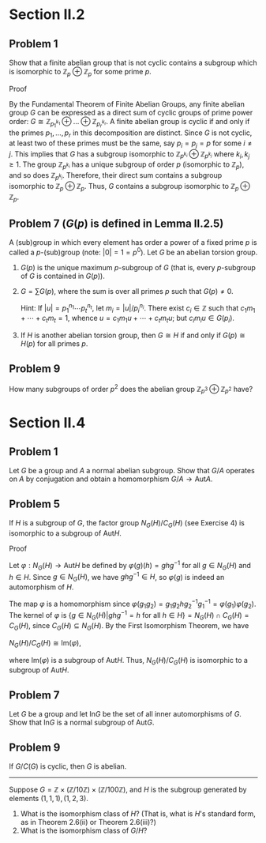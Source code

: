# Section II.2
## Problem 1
Show that a finite abelian group that is not cyclic contains a subgroup which is isomorphic to $\mathbb{Z}_p \oplus\mathbb{Z}_p$ for some prime $p$.

Proof

By the Fundamental Theorem of Finite Abelian Groups, any finite abelian group $G$ can be expressed as a direct sum of cyclic groups of prime power order: $G \cong \mathbb{Z}_{p_1^{k_1}} \oplus \dots \oplus \mathbb{Z}_{p_r^{k_r}}$. A finite abelian group is cyclic if and only if the primes $p_1, \dots, p_r$ in this decomposition are distinct. Since $G$ is not cyclic, at least two of these primes must be the same, say $p_i = p_j = p$ for some $i \neq j$. This implies that $G$ has a subgroup isomorphic to $\mathbb{Z}_{p^{k_i}} \oplus \mathbb{Z}_{p^{k_j}}$ where $k_i, k_j \ge 1$. The group $\mathbb{Z}_{p^{k_i}}$ has a unique subgroup of order $p$ (isomorphic to $\mathbb{Z}_p$), and so does $\mathbb{Z}_{p^{k_j}}$. Therefore, their direct sum contains a subgroup isomorphic to $\mathbb{Z}_p \oplus \mathbb{Z}_p$. Thus, $G$ contains a subgroup isomorphic to $\mathbb{Z}_p \oplus \mathbb{Z}_p$.

## Problem 7 ($G(p)$ is defined in Lemma II.2.5)
A (sub)group in which every element has order a power of a fixed prime $p$ is called a $p$-(sub)group (note: $|0|=1=p^0$). Let $G$ be an abelian torsion group.
<ol>
<li>

$G(p)$ is the unique maximum $p$-subgroup of $G$ (that is, every $p$-subgroup of $G$ is contained in $G(p)$).
</li>
<li>

$G=\sum G(p)$, where the sum is over all primes $p$ such that $G(p) \neq 0$.
  
Hint: If $|u|=p_1^{n_1} \cdots p_t^{n_t}$, let $m_i=|u| / p_i^{n_i}$. There exist $c_i \in \mathbb{Z}$ such that $c_1 m_1+\cdots +c_t m_t=1$, whence $u=c_1 m_1 u+\cdots+c_t m_t u$; but $c_i m_i u \in G(p_i)$.
</li>
<li>

If $H$ is another abelian torsion group, then $G \cong H$ if and only if $G(p) \cong H(p)$ for all primes $p$.
</li>
</ol>



## Problem 9
How many subgroups of order $p^2$ does the abelian group $`\mathbb{Z}_{p^3} \oplus \mathbb{Z}_{p^2}`$ have?

# Section II.4
## Problem 1
Let $G$ be a group and $A$ a normal abelian subgroup. Show that $G / A$ operates on $A$ by conjugation and obtain a homomorphism $G / A \to \mathrm{Aut} A$.

## Problem 5
If $H$ is a subgroup of $G$, the factor group $N_G(H) / C_G(H)$ (see Exercise 4) is isomorphic to a subgroup of $\mathrm{Aut} H$.

Proof

Let $\varphi: N_G(H) \to \mathrm{Aut} H$ be defined by $\varphi(g)(h) = ghg^{-1}$ for all $g \in N_G(H)$ and $h \in H$. Since $g \in N_G(H)$, we have $ghg^{-1} \in H$, so $\varphi(g)$ is indeed an automorphism of $H$.

The map $\varphi$ is a homomorphism since $\varphi(g_1g_2) =g_1g_2hg_2^{-1}g_1^{-1}= \varphi(g_1)\varphi(g_2)$. The kernel of $\varphi$ is $`\{g \in N_G(H) | ghg^{-1} = h\text{ for all }h \in H\} = N_G(H) \cap C_G(H) = C_G(H)`$, since $C_G(H) \subseteq N_G(H)$. By the First Isomorphism Theorem, we have

$N_G(H) / C_G(H) \cong \mathrm{Im}(\varphi),$

where $\mathrm{Im}(\varphi)$ is a subgroup of $\mathrm{Aut} H$. Thus, $N_G(H) / C_G(H)$ is isomorphic to a subgroup of $\mathrm{Aut} H$.

## Problem 7
Let $G$ be a group and let $\mathrm{In} G$ be the set of all inner automorphisms of $G$. Show that $\mathrm{In} G$ is a normal subgroup of $\mathrm{Aut} G$.

## Problem 9
If $G / C(G)$ is cyclic, then $G$ is abelian.

---

Suppose $G=\mathbb{Z} \times(\mathbb{Z} / 10 \mathbb{Z}) \times(\mathbb{Z} / 100 \mathbb{Z})$, and $H$ is the subgroup generated by elements $(1,1,1),(1,2,3)$.
1. What is the isomorphism class of $H$? (That is, what is $H$'s standard form, as in Theorem 2.6(ii) or Theorem 2.6(iii)?)
2. What is the isomorphism class of $G / H$?
